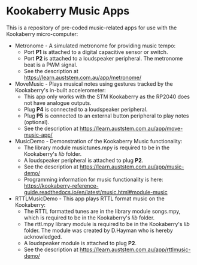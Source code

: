 # Kookaberry Music Apps
This is a repository of pre-coded music-related apps for use with the Kookaberry micro-computer:
- Metronome - A simulated metronome for providing music tempo:
  - Port **P1** is attached to a digital capacitive sensor or switch.
  - Port **P2** is attached to a loudspeaker peripheral.  The metronome beat is a PWM signal.
  - See the description at https://learn.auststem.com.au/app/metronome/
- MoveMusic - Plays musical notes using gestures tracked by the Kookaberry's in-built accelerometer:
  - This app only works with the STM Kookaberry as the RP2040 does not have analogue outputs.
  - Plug **P4** is connected to a loudspeaker peripheral.
  - Plug **P5** is connected to an external button peripheral to play notes (optional).
  - See the description at https://learn.auststem.com.au/app/move-music-app/
- MusicDemo - Demonstration of the Kookaberry Music functionality:
  - The library module musictunes.mpy is required to be in the Kookaberry's *lib* folder.
  - A loudspeaker peripheral is attached to plug **P2**.
  - See the description at https://learn.auststem.com.au/app/music-demo/
  - Programming information for music functionality is here: https://kookaberry-reference-guide.readthedocs.io/en/latest/music.html#module-music
- RTTLMusicDemo - This app plays RTTL format music on the Kookaberry:
  - The RTTL formatted tunes are in the library module songs.mpy, which is required to be in the Kookaberry's *lib* folder.
  - The rttl.mpy library module is required to be in the Kookaberry's *lib* folder.  The module was created by D.Hayman who is hereby acknowledged.
  - A loudspeaker module is attached to plug **P2**.
  - See the description at https://learn.auststem.com.au/app/rttlmusic-demo/
